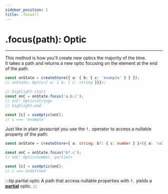 ```yaml
---
sidebar_position: 1
title: .focus()
---
```


# .focus(path): Optic

---

This method is how you'll create new optics the majority of the time.  
It takes a path and returns a new optic focusing on the element at the end of the path.

```ts
const onState = createStore({ a: { b: { c: 'example' } } });
// onState: Optic<{ a: { b: { c: string }}}>;

// highlight-start
const onC = onState.focus('a.b.c');
// onC: Optic<string>
// highlight-end

const [c] = useOptic(onC);
// c === 'example'
```

Just like in plain javascript you use the `?.` operator to access a nullable property of the path:

```ts
const onState = createStore<{ a: string; b?: { c: number } }>({ a: 'value' });

const onC = onState.focus('b?.c');
// onC: Optic<number, partial>

const [c] = useOptic(onC);
// c === undefined
```

:::tip partial optic
A path that access nullable properties with `?.` yields a [**partial**](../../guide/partial) optic.
:::
